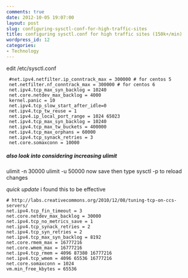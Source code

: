 ```yaml
---
comments: true
date: 2012-10-05 19:07:00
layout: post
slug: configuring-sysctl-conf-for-high-traffic-sites
title: configuring sysctl.conf for high traffic sites (150k+/min)
wordpress_id: 12
categories:
- Technology
---
```


edit /etc/sysctl.conf

     #net.ipv4.netfilter.ip_conntrack_max = 300000 # for centos 5
     net.netfilter.nf_conntrack_max = 300000 # for centos 6
     net.ipv4.tcp_max_syn_backlog = 10240
     net.core.netdev_max_backlog = 4000
     kernel.panic = 10
     net.ipv4.tcp_slow_start_after_idle=0
     net.ipv4.tcp_tw_reuse = 1
     net.ipv4.ip_local_port_range = 1024 65023
     net.ipv4.tcp_max_syn_backlog = 10240
     net.ipv4.tcp_max_tw_buckets = 400000
     net.ipv4.tcp_max_orphans = 60000
     net.ipv4.tcp_synack_retries = 3
     net.core.somaxconn = 10000

##### also look into considering increasing ulimit
ulimit -n 30000
ulimit -u 50000
now save then type sysctl -p to reload changes


*quick update*
i found this to be effective

```
# http://labs.creativecommons.org/2010/12/08/tuning-tcp-on-ccs-servers/
net.ipv4.tcp_fin_timeout = 3
net.core.netdev_max_backlog = 30000
net.ipv4.tcp_no_metrics_save = 1
net.ipv4.tcp_synack_retries = 2
net.ipv4.tcp_syn_retries = 2
net.ipv4.tcp_max_syn_backlog = 8192
net.core.rmem_max = 16777216
net.core.wmem_max = 16777216
net.ipv4.tcp_rmem = 4096 87380 16777216
net.ipv4.tcp_wmem = 4096 65536 16777216
net.core.somaxconn = 1024
vm.min_free_kbytes = 65536
```
